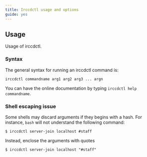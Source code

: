 ```yaml
---
title: Irccdctl usage and options
guide: yes
---
```


## Usage

Usage of irccdctl.

### Syntax

The general syntax for running an irccdctl command is:

````nohighlight
irccdctl commandname arg1 arg2 arg3 ... argn
````

You can have the online documentation by typing `irccdctl help commandname`.

### Shell escaping issue

Some shells may discard arguments if they begins with a hash. For instance, `bash` will not understand the following
command:

````nohighlight
$ irccdctl server-join localhost #staff
````

Instead, enclose the arguments with quotes

````nohighlight
$ irccdctl server-join localhost "#staff"
````
